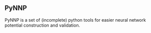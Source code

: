 ## PyNNP
PyNNP is a set of (incomplete) python tools for easier neural network potential construction and validation.

